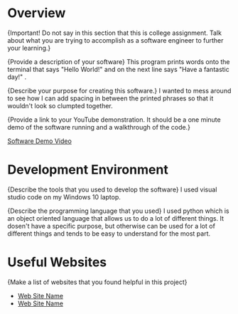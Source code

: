 # Overview

{Important!  Do not say in this section that this is college assignment.  Talk about what you are trying to accomplish as a software engineer to further your learning.}

{Provide a description of your software}
This program prints words onto the terminal that says "Hello World!" and on the next line says "Have a fantastic day!" . 

{Describe your purpose for creating this software.}
I wanted to mess around to see how I can add spacing in between the printed phrases so that it wouldn't look so clumpted together. 

{Provide a link to your YouTube demonstration.  It should be a one minute demo of the software running and a walkthrough of the code.}

[Software Demo Video](https://youtu.be/TOdgZ8VcymA)

# Development Environment

{Describe the tools that you used to develop the software}
I used visual studio code on my Windows 10 laptop. 

{Describe the programming language that you used}
I used python which is an object oriented language that allows us to do a lot of different things. It dosen't have a specific purpose, but otherwise can be used for a lot of different things and tends to be easy to understand for the most part. 

# Useful Websites

{Make a list of websites that you found helpful in this project}
* [Web Site Name](http://url.link.goes.here)
* [Web Site Name](http://url.link.goes.here)
